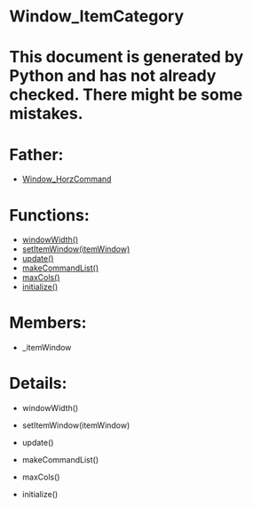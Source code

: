 Window_ItemCategory
===

# This document is generated by Python and has not already checked. There might be some mistakes.

# Father:
* [Window_HorzCommand](Window_HorzCommand.md)


# Functions:
* [windowWidth()](#windowWidth)
* [setItemWindow(itemWindow)](#setItemWindow)
* [update()](#update)
* [makeCommandList()](#makeCommandList)
* [maxCols()](#maxCols)
* [initialize()](#initialize)

# Members:
* _itemWindow

# Details:
<p id=windowWidth></p>

* windowWidth()
	

<p id=setItemWindow></p>

* setItemWindow(itemWindow)
	

<p id=update></p>

* update()
	

<p id=makeCommandList></p>

* makeCommandList()
	

<p id=maxCols></p>

* maxCols()
	

<p id=initialize></p>

* initialize()
	

